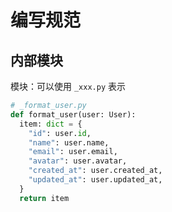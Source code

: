 # 编写规范

## 内部模块

模块：可以使用 `_xxx.py` 表示

```py
# _format_user.py
def format_user(user: User):
  item: dict = {
    "id": user.id,
    "name": user.name,
    "email": user.email,
    "avatar": user.avatar,
    "created_at": user.created_at,
    "updated_at": user.updated_at,
  }
  return item
```
